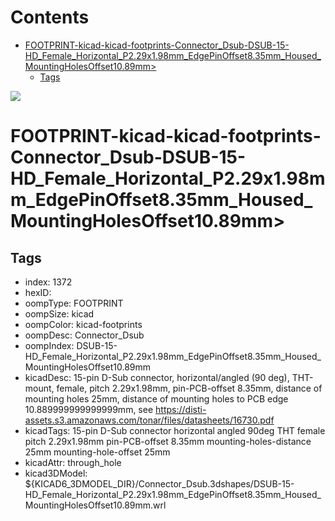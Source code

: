 



Contents
========

* [FOOTPRINT-kicad-kicad-footprints-Connector_Dsub-DSUB-15-HD_Female_Horizontal_P2.29x1.98mm_EdgePinOffset8.35mm_Housed_MountingHolesOffset10.89mm>](#footprint-kicad-kicad-footprints-connector_dsub-dsub-15-hd_female_horizontal_p229x198mm_edgepinoffset835mm_housed_mountingholesoffset1089mm)
	* [Tags](#tags)
  
![][im]
# FOOTPRINT-kicad-kicad-footprints-Connector_Dsub-DSUB-15-HD_Female_Horizontal_P2.29x1.98mm_EdgePinOffset8.35mm_Housed_MountingHolesOffset10.89mm>

## Tags

- index: 1372
- hexID: 
- oompType: FOOTPRINT
- oompSize: kicad
- oompColor: kicad-footprints
- oompDesc: Connector_Dsub
- oompIndex: DSUB-15-HD_Female_Horizontal_P2.29x1.98mm_EdgePinOffset8.35mm_Housed_MountingHolesOffset10.89mm
- kicadDesc: 15-pin D-Sub connector, horizontal/angled (90 deg), THT-mount, female, pitch 2.29x1.98mm, pin-PCB-offset 8.35mm, distance of mounting holes 25mm, distance of mounting holes to PCB edge 10.889999999999999mm, see https://disti-assets.s3.amazonaws.com/tonar/files/datasheets/16730.pdf
- kicadTags: 15-pin D-Sub connector horizontal angled 90deg THT female pitch 2.29x1.98mm pin-PCB-offset 8.35mm mounting-holes-distance 25mm mounting-hole-offset 25mm
- kicadAttr: through_hole
- kicad3DModel: ${KICAD6_3DMODEL_DIR}/Connector_Dsub.3dshapes/DSUB-15-HD_Female_Horizontal_P2.29x1.98mm_EdgePinOffset8.35mm_Housed_MountingHolesOffset10.89mm.wrl



[im]: image.png
